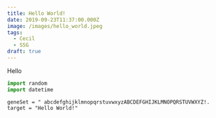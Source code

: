 ```yaml
---
title: Hello World!
date: 2019-09-23T11:37:00.000Z
image: /images/hello_world.jpeg
tags:
  - Cecil
  - SSG
draft: true
---
```

Hello 

```python
import random 
import datetime
```

```
geneSet = " abcdefghijklmnopqrstuvwxyzABCDEFGHIJKLMNOPQRSTUVWXYZ!.
target = "Hello World!"
```
